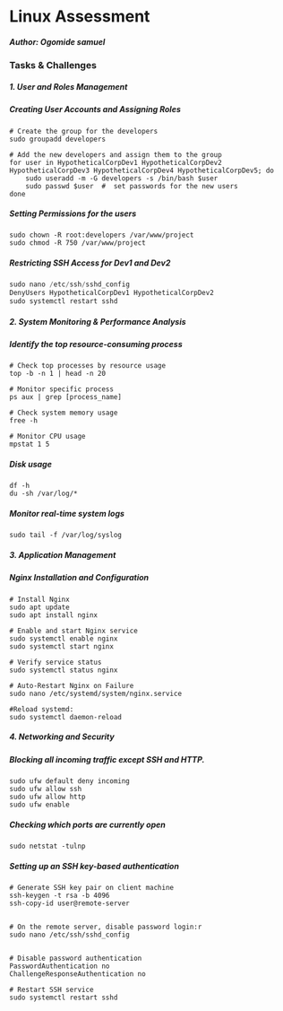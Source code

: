 # Linux Assessment
##### Author: Ogomide samuel

### Tasks & Challenges
##### 1. User and Roles Management
##### Creating User Accounts and Assigning Roles
````linux
# Create the group for the developers
sudo groupadd developers

# Add the new developers and assign them to the group
for user in HypotheticalCorpDev1 HypotheticalCorpDev2 HypotheticalCorpDev3 HypotheticalCorpDev4 HypotheticalCorpDev5; do
    sudo useradd -m -G developers -s /bin/bash $user
    sudo passwd $user  #  set passwords for the new users
done
````

##### Setting Permissions for the users
````linux
sudo chown -R root:developers /var/www/project
sudo chmod -R 750 /var/www/project
````

##### Restricting SSH Access for Dev1 and Dev2
````javascript
sudo nano /etc/ssh/sshd_config
DenyUsers HypotheticalCorpDev1 HypotheticalCorpDev2
sudo systemctl restart sshd
````

##### 2. System Monitoring & Performance Analysis
##### Identify the top resource-consuming process
````linux
# Check top processes by resource usage
top -b -n 1 | head -n 20

# Monitor specific process
ps aux | grep [process_name]

# Check system memory usage
free -h

# Monitor CPU usage
mpstat 1 5
````
##### Disk usage
````linux
df -h  
du -sh /var/log/*

````

##### Monitor real-time system logs
````linux
sudo tail -f /var/log/syslog
````


##### 3. Application Management
##### Nginx Installation and Configuration
````linux
# Install Nginx
sudo apt update
sudo apt install nginx

# Enable and start Nginx service
sudo systemctl enable nginx
sudo systemctl start nginx

# Verify service status
sudo systemctl status nginx

# Auto-Restart Nginx on Failure
sudo nano /etc/systemd/system/nginx.service

#Reload systemd:
sudo systemctl daemon-reload

````

##### 4. Networking and Security
##### Blocking all incoming traffic except SSH and HTTP.
````linux
sudo ufw default deny incoming
sudo ufw allow ssh
sudo ufw allow http
sudo ufw enable

````

##### Checking which ports are currently open 
````linux
sudo netstat -tulnp
````

##### Setting up an SSH key-based authentication
````linux
# Generate SSH key pair on client machine
ssh-keygen -t rsa -b 4096
ssh-copy-id user@remote-server


# On the remote server, disable password login:r
sudo nano /etc/ssh/sshd_config


# Disable password authentication
PasswordAuthentication no
ChallengeResponseAuthentication no

# Restart SSH service
sudo systemctl restart sshd
````
